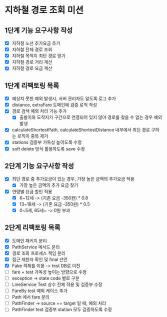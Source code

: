 # 지하철 경로 조회 미션

## 1단계 기능 요구사항 작성

- [x] 지하철 노선 추가요금 추가
- [x] 지하철 전체 경로 조회
- [x] 지하철 목적지 최단 경로 얻기
- [x] 지하철 경로 거리 계산
- [x] 지하철 경로 요금 계산

## 1단계 리팩토링 목록

- [x] 예상치 못한 예외 발생시, 서버 관리자도 알도록 로그 추가
- [x] distance, extraFare 도메인에 검증 로직 작성
- [x] 경로 검색 예외 처리 기능 추가
    - [x] 출발지와 도착지가 구간으로 연결되어 있지 않아 경로를 찾을 수 없는 경우 예외 발생
- [x] calculateShortestPath, calculateShortestDistance 내부에서 최단 경로 구하는 로직이 중복 제거
- [x] stations 검증부 가독성 높이도록 수정
- [x] soft delete 방식 활용하도록 save 수정

## 2단계 기능 요구사항 작성

- [x] 최단 경로 중 추가요금이 있는 경우, 가장 높은 금액의 추가요금 적용
    - [x] 가장 높은 금액의 추가 요금 찾기
- [x] 연령별 요금 할인 적용
    - [x] 6~12세 -> (기존 요금 -350원) * 0.8
    - [x] 13~18세 -> (기존 요금 -350원) * 0.5
    - [x] 0~5세, 65세~ -> 0원 부과

## 2단계 리팩토링 목록

- [x] 도메인 패키지 분리
- [x] PathService 메서드 분리
- [x] 경로 조회 프로세스 책임 분리
- [x] 접근 제한자 확인 및 final 선언
- [x] Fake 객체를 이용 -> test DB로 이전
- [ ] fare + test 가독성 높이는 방향으로 수정
- [ ] exception -> state code 별로 구분
- [ ] LineService Test 상수 전체 적용 및 검증부 수정
- [ ] FareBy test 예외 케이스 추가
- [ ] Path 에서 fare 분리
- [ ] PathFinder -> source == target 일 때, 예외 처리
- [ ] PathFinder test 검증부 station 모두 검증하도록 수정
